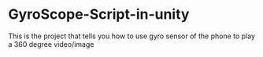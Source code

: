 # GyroScope-Script-in-unity
This is the project that tells you how to use gyro sensor of the phone to play a 360 degree video/image

